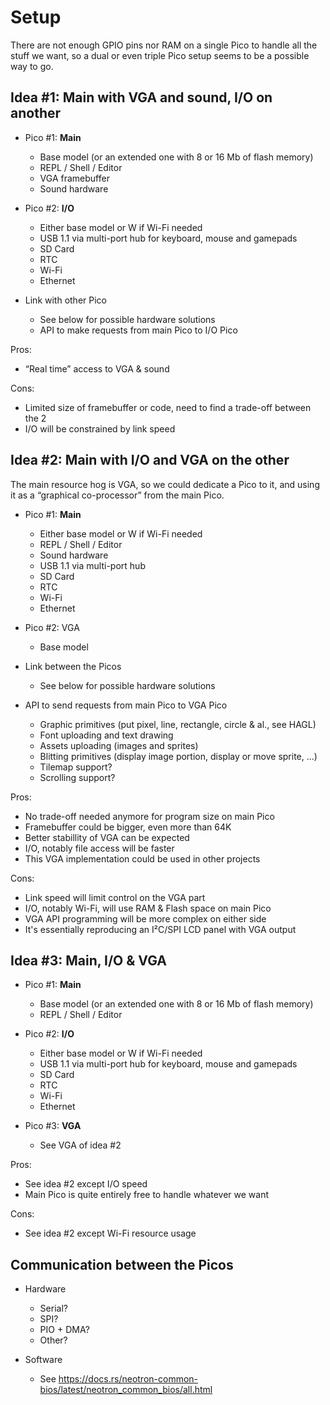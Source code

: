 <!-- SPDX-Copyright-Text: © 2023 CHiPs44 <chips44@gmail.com> -->
<!-- SPDX-License-Identifier: CC-BY-SA-4.0 -->

# Setup

There are not enough GPIO pins nor RAM on a single Pico to handle all the stuff we want, so a dual or even triple Pico setup seems to be a possible way to go.

## Idea #1: Main with VGA and sound, I/O on another

- Pico #1: __Main__
  - Base model (or an extended one with 8 or 16 Mb of flash memory)
  - REPL / Shell / Editor
  - VGA framebuffer
  - Sound hardware

- Pico #2: __I/O__
  - Either base model or W if Wi-Fi needed
  - USB 1.1 via multi-port hub for keyboard, mouse and gamepads
  - SD Card
  - RTC
  - Wi-Fi
  - Ethernet

- Link with other Pico
  - See below for possible hardware solutions
  - API to make requests from main Pico to I/O Pico

Pros:

- “Real time” access to VGA & sound

Cons:

- Limited size of framebuffer or code, need to find a trade-off between the 2
- I/O will be constrained by link speed

## Idea #2: Main with I/O and VGA on the other

The main resource hog is VGA, so we could dedicate a Pico to it, and using it as a “graphical co-processor” from the main Pico.

- Pico #1: __Main__
  - Either base model or W if Wi-Fi needed
  - REPL / Shell / Editor
  - Sound hardware
  - USB 1.1 via multi-port hub
  - SD Card
  - RTC
  - Wi-Fi
  - Ethernet

- Pico #2: VGA
  - Base model

- Link between the Picos
  - See below for possible hardware solutions

- API to send requests from main Pico to VGA Pico
  - Graphic primitives (put pixel, line, rectangle, circle & al., see HAGL)
  - Font uploading and text drawing
  - Assets uploading (images and sprites)
  - Blitting primitives (display image portion, display or move sprite, ...)
  - Tilemap support?
  - Scrolling support?

Pros:

- No trade-off needed anymore for program size on main Pico
- Framebuffer could be bigger, even more than 64K
- Better stabillity of VGA can be expected
- I/O, notably file access will be faster
- This VGA implementation could be used in other projects

Cons:

- Link speed will limit control on the VGA part
- I/O, notably Wi-Fi, will use RAM & Flash space on main Pico
- VGA API programming will be more complex on either side
- It's essentially reproducing an I²C/SPI LCD panel with VGA output

## Idea #3: Main, I/O & VGA

- Pico #1: __Main__
  - Base model (or an extended one with 8 or 16 Mb of flash memory)
  - REPL / Shell / Editor

- Pico #2: __I/O__
  - Either base model or W if Wi-Fi needed
  - USB 1.1 via multi-port hub for keyboard, mouse and gamepads
  - SD Card
  - RTC
  - Wi-Fi
  - Ethernet

- Pico #3: __VGA__
  - See VGA of idea #2

Pros:

- See idea #2 except I/O speed
- Main Pico is quite entirely free to handle whatever we want

Cons:

- See idea #2 except Wi-Fi resource usage

## Communication between the Picos

- Hardware
  - Serial?
  - SPI?
  - PIO + DMA?
  - Other?

- Software
  - See <https://docs.rs/neotron-common-bios/latest/neotron_common_bios/all.html>